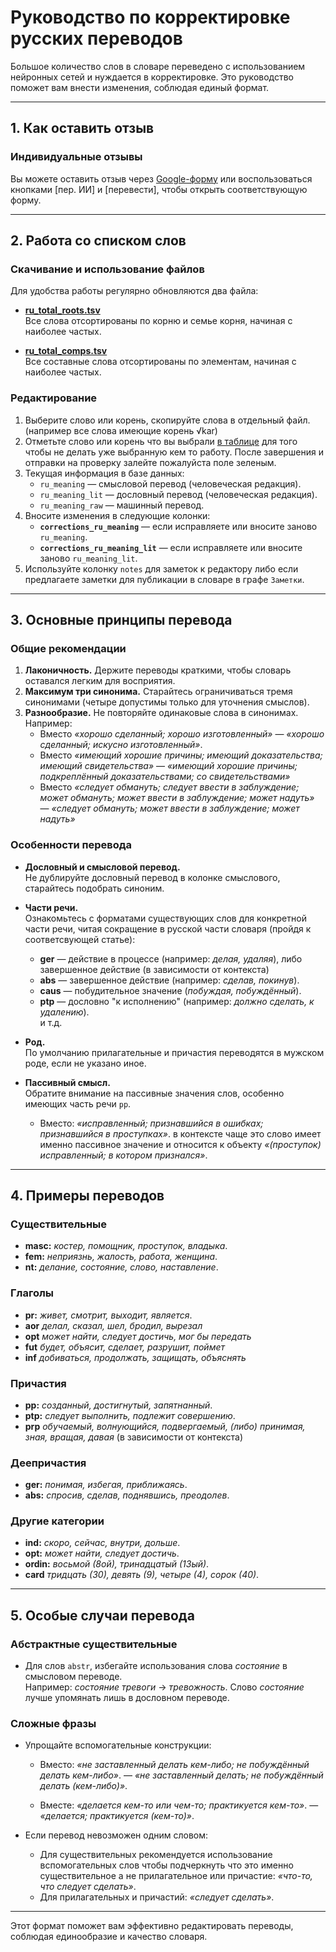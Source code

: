 
# Руководство по корректировке русских переводов

Большое количество слов в словаре переведено с использованием нейронных сетей и нуждается в корректировке. Это руководство поможет вам внести изменения, соблюдая единый формат.

---

## 1. Как оставить отзыв

### Индивидуальные отзывы
Вы можете оставить отзыв через [Google-форму](https://docs.google.com/forms/d/1iMD9sCSWFfJAFCFYuG9HRIyrr9KFRy0nAOVApM998wM/viewform?) или воспользоваться кнопками [пер. ИИ] и [перевести], чтобы открыть соответствующую форму.

---

## 2. Работа со списком слов

### Скачивание и использование файлов
Для удобства работы регулярно обновляются два файла:

- **[ru_total_roots.tsv](https://github.com/digitalpalidictionary/dpd-db/blob/main/dps/rus/ru_total_roots.tsv)**  
  Все слова отсортированы по корню и семье корня, начиная с наиболее частых.  

- **[ru_total_comps.tsv](https://github.com/digitalpalidictionary/dpd-db/blob/main/dps/rus/ru_total_comps.tsv)**  
  Все составные слова отсортированы по элементам, начиная с наиболее частых.  

### Редактирование
1. Выберите слово или корень, скопируйте слова в отдельный файл. (например все слова имеющие корень √kar)
2. Отметьте слово или корень что вы выбрали [в таблице](https://docs.google.com/spreadsheets/d/1-BiIZ1XdbtjKw4QbfMWCo23mSzuCdBroY5F4HMrTPRk/edit?gid=0#gid=0) для того чтобы не делать уже выбранную кем то работу. После завершения и отправки на проверку залейте пожалуйста поле зеленым.
3. Текущая информация в базе данных:
   - `ru_meaning` — смысловой перевод (человеческая редакция).
   - `ru_meaning_lit` — дословный перевод (человеческая редакция).
   - `ru_meaning_raw` — машинный перевод.
4. Вносите изменения в следующие колонки:
   - **`corrections_ru_meaning`** — если исправляете или вносите заново `ru_meaning`.
   - **`corrections_ru_meaning_lit`** — если исправляете или вносите заново `ru_meaning_lit`.
5. Используйте колонку `notes` для заметок к редактору либо если предлагаете заметки для публикации в словаре в графе `Заметки`.

---

## 3. Основные принципы перевода

### Общие рекомендации
1. **Лаконичность.** Держите переводы краткими, чтобы словарь оставался легким для восприятия.
2. **Максимум три синонима.** Старайтесь ограничиваться тремя синонимами (четыре допустимы только для уточнения смыслов).
3. **Разнообразие.** Не повторяйте одинаковые слова в синонимах. Например:  
   - Вместо *«хорошо сделанный; хорошо изготовленный»* — *«хорошо сделанный; искусно изготовленный»*.
   - Вместо *«имеющий хорошие причины; имеющий доказательства; имеющий свидетельства»* — *«имеющий хорошие причины; подкреплённый доказательствами; со свидетельствами»*
   - Вместо *«следует обмануть; следует ввести в заблуждение; может обмануть; может ввести в заблуждение; может надуть»* — *«следует обмануть; может ввести в заблуждение; может надуть»*

### Особенности перевода
- **Дословный и смысловой перевод.**  
  Не дублируйте дословный перевод в колонке смыслового, старайтесь подобрать синоним. 

- **Части речи.**  
  Ознакомьтесь с форматами существующих слов для конкретной части речи, читая сокращение в русской части словаря (пройдя к соответсвующей статье):  
  - **ger** — действие в процессе (например: *делая, удаляя*), либо завершенное действие (в зависимости от контекста)  
  - **abs** — завершенное действие (например: *сделав, покинув*).  
  - **caus** — побудительное значение (*побуждая, побуждённый*).  
  - **ptp** — дословно "к исполнению" (например: *должно сделать, к удалению*).  
  и т.д.

- **Род.**  
  По умолчанию прилагательные и причастия переводятся в мужском роде, если не указано иное.  

- **Пассивный смысл.**  
  Обратите внимание на пассивные значения слов, особенно имеющих часть речи `pp`.
  - Вместо: *«исправленный; признавшийся в ошибках; признавшийся в проступках»*. в контексте чаще это слово имеет именно пассивное значение и относится к объекту *«(проступок) исправленный; в котором признался»*.  

---

## 4. Примеры переводов

### Существительные
- **masc:** *костер, помощник, проступок, владыка*.  
- **fem:** *неприязнь, жалость, работа, женщина*.  
- **nt:** *делание, состояние, слово, наставление*.  

### Глаголы
- **pr:** *живет, смотрит, выходит, является*.  
- **aor** *делал, сказал, шел, бродил, вырезал*
- **opt** *может найти, следует достичь, мог бы передать*
- **fut** *будет, объясит, сделает, разрушит, поймет*
- **inf** *добиваться, продолжать, защищать, объяснять*

### Причастия
- **pp:** *созданный, достигнутый, запятнанный*.  
- **ptp:** *следует выполнить, подлежит совершению*.  
- **prp**	*обучаемый, волнующийся, подвергаемый, (либо) принимая, зная, вращая, давая* (в зависимости от контекста)

### Деепричастия
- **ger:** *понимая, избегая, приближаясь*.  
- **abs:** *спросив, сделав, поднявшись, преодолев*.  

### Другие категории
- **ind:** *скоро, сейчас, внутри, дольше*.  
- **opt:** *может найти, следует достичь*.  
- **ordin:** *восьмой (8ой), тринадцатый (13ый)*. 
- **card** *тридцать (30), девять (9), четыре (4), сорок (40)*.


---

## 5. Особые случаи перевода

### Абстрактные существительные
- Для слов `abstr`, избегайте использования слова *состояние* в смысловом переводе.  
  Например: *состояние тревоги* → *тревожность*. Слово *состояние* лучше упомянать лишь в дословном переводе.

### Сложные фразы
- Упрощайте вспомогательные конструкции:  
    - Вместо: *«не заставленный делать кем-либо; не побуждённый делать кем-либо»*. — *«не заставленный делать; не побуждённый делать (кем-либо)»*.  

    - Вместе: *«делается кем-то или чем-то; практикуется кем-то»*. — *«делается; практикуется (кем-то)»*.

- Если перевод невозможен одним словом:  
  - Для существительных рекомендуется использование вспомогательных слов чтобы подчеркнуть что это именно существительное а не прилагательное или причастие: *«что-то, что следует сделать»*.  
  - Для прилагательных и причастий: *«следует сделать»*.  

---

Этот формат поможет вам эффективно редактировать переводы, соблюдая единообразие и качество словаря. 